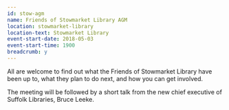 ```yaml
---
id: stow-agm
name: Friends of Stowmarket Library AGM
location: stowmarket-library
location-text: Stowmarket Library
event-start-date: 2018-05-03
event-start-time: 1900
breadcrumb: y
---
```


All are welcome to find out what the Friends of Stowmarket Library have been up to, what they plan to do next, and how you can get involved.

The meeting will be followed by a short talk from the new chief executive of Suffolk Libraries, Bruce Leeke.

